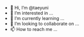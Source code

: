 - 👋 Hi, I’m @taeyuni
- 👀 I’m interested in ...
- 🌱 I’m currently learning ...
- 💞️ I’m looking to collaborate on ...
- 📫 How to reach me ...

<!---
taeyuni/taeyuni is a ✨ special ✨ repository because its `README.md` (this file) appears on your GitHub profile.
You맏근ㄱㅇ우아ㅏㅇㅇ아아앙아ㅏㅏ앙아아앙아앙앙앙앙아앙아앙ㅇ아
